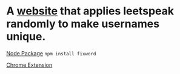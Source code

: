 # A [website](https://fixword.netlify.app/) that applies leetspeak randomly to make usernames unique.

[Node Package](https://github.com/sarthyparty/fixword) ```npm install fixword```

[Chrome Extension](https://github.com/sarthyparty/fixword_ext)


